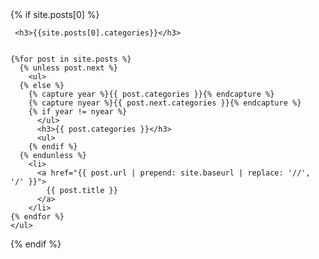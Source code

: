  
<section>
 {% if site.posts[0] %}

     
     <h3>{{site.posts[0].categories}}</h3>
    
  
    {%for post in site.posts %}
      {% unless post.next %}
        <ul>
      {% else %}
        {% capture year %}{{ post.categories }}{% endcapture %}
        {% capture nyear %}{{ post.next.categories }}{% endcapture %}
        {% if year != nyear %}
          </ul>
          <h3>{{ post.categories }}</h3>
          <ul>
        {% endif %}  
      {% endunless %}
        <li>
          <a href="{{ post.url | prepend: site.baseurl | replace: '//', '/' }}">
            {{ post.title }}
          </a>
        </li>
    {% endfor %}
    </ul>
{% endif %}
 
</section>
